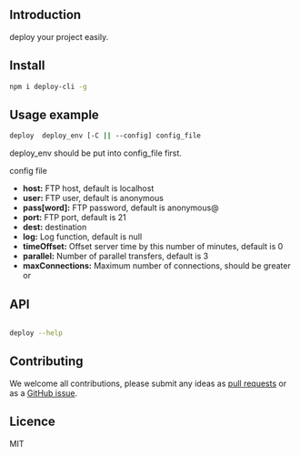 ## Introduction
deploy your project easily.
## Install

```bash
npm i deploy-cli -g
```

## Usage example

``` bash
deploy  deploy_env [-C || --config] config_file

```
deploy_env should be put into config_file first.

config file
 - __host:__        FTP host,     default is localhost
- __user:__        FTP user,     default is anonymous
- __pass[word]:__  FTP password, default is anonymous@
- __port:__        FTP port,     default is 21
- __dest:__        destination
- __log:__         Log function, default is null
- __timeOffset:__  Offset server time by this number of minutes, default is 0
- __parallel:__    Number of parallel transfers, default is 3
- __maxConnections:__ Maximum number of connections, should be greater or

## API

``` bash

deploy --help

```

## Contributing

We welcome all contributions, please submit any ideas as [pull requests](https://github.com/azl397985856/deploy/pulls) or as a [GitHub issue](https://github.com/azl397985856/deploy/issues).
## Licence
MIT
